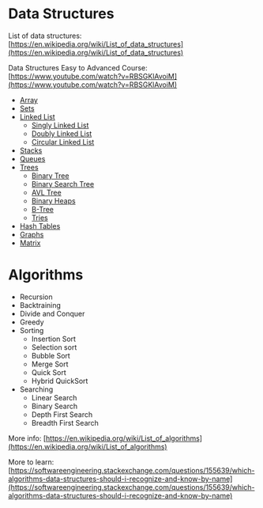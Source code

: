 # Data Structures

List of data structures: [https://en.wikipedia.org/wiki/List_of_data_structures](https://en.wikipedia.org/wiki/List_of_data_structures)

Data Structures Easy to Advanced Course: [https://www.youtube.com/watch?v=RBSGKlAvoiM](https://www.youtube.com/watch?v=RBSGKlAvoiM)

- [Array](https://www.geeksforgeeks.org/array-data-structure/)
- [Sets](https://tutorialedge.net/compsci/data-structures/sets-for-beginners/)
- [Linked List](https://www.geeksforgeeks.org/data-structures/linked-list/)
  - [Singly  Linked List](https://www.geeksforgeeks.org/data-structures/linked-list/#singlyLinkedList)
  - [Doubly Linked List](https://www.geeksforgeeks.org/data-structures/linked-list/#doublyLinkedList)
  - [Circular Linked List](https://www.geeksforgeeks.org/data-structures/linked-list/#circularLinkedList)
- [Stacks](https://www.geeksforgeeks.org/stack-data-structure/)
- [Queues](https://www.geeksforgeeks.org/queue-data-structure/)
- [Trees](https://en.wikipedia.org/wiki/List_of_data_structures#Trees)
  - [Binary Tree](https://www.geeksforgeeks.org/binary-tree-data-structure/)
  - [Binary Search Tree](https://www.geeksforgeeks.org/binary-search-tree-data-structure/)
  - [AVL Tree](https://www.youtube.com/watch?v=-9sHvAnLN_w)
  - [Binary Heaps](https://www.geeksforgeeks.org/heap-data-structure/)
  - [B-Tree](https://www.geeksforgeeks.org/introduction-of-b-tree-2/)
  - [Tries](https://www.geeksforgeeks.org/trie-insert-and-search/)
- [Hash Tables](https://www.geeksforgeeks.org/hashing-data-structure/)
- [Graphs](https://www.geeksforgeeks.org/graph-data-structure-and-algorithms/)
- [Matrix](https://www.geeksforgeeks.org/matrix/)



# Algorithms


- Recursion
- Backtraining
- Divide and Conquer
- Greedy
- Sorting
  - Insertion Sort
  - Selection sort
  - Bubble Sort
  - Merge Sort
  - Quick Sort
  - Hybrid QuickSort
- Searching
  - Linear Search
  - Binary Search
  - Depth First Search
  - Breadth First Search

More info: [https://en.wikipedia.org/wiki/List_of_algorithms](https://en.wikipedia.org/wiki/List_of_algorithms)

More to learn: [https://softwareengineering.stackexchange.com/questions/155639/which-algorithms-data-structures-should-i-recognize-and-know-by-name](https://softwareengineering.stackexchange.com/questions/155639/which-algorithms-data-structures-should-i-recognize-and-know-by-name) 

